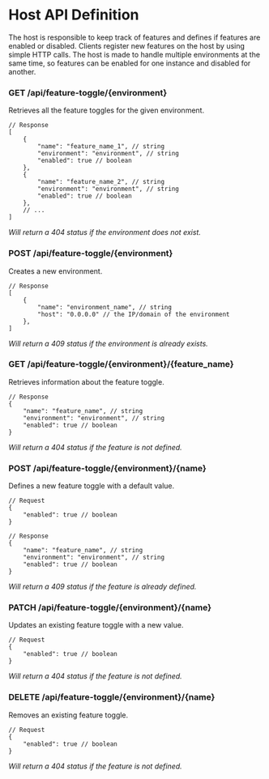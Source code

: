 # Host API Definition

The host is responsible to keep track of features and defines if features are enabled or disabled. Clients register new features on the host by using simple
HTTP calls. The host is made to handle multiple environments at the same time, so features can be enabled for one instance and disabled for another.

### GET /api/feature-toggle/{environment}

Retrieves all the feature toggles for the given environment.

```json5
// Response
[
    {
        "name": "feature_name_1", // string
        "environment": "environment", // string
        "enabled": true // boolean
    },
    {
        "name": "feature_name_2", // string
        "environment": "environment", // string
        "enabled": true // boolean
    },
    // ...
]
```

*Will return a 404 status if the environment does not exist.*

### POST /api/feature-toggle/{environment}

Creates a new environment.

```json5
// Response
[
    {
        "name": "environment_name", // string
        "host": "0.0.0.0" // the IP/domain of the environment
    },
]
```

*Will return a 409 status if the environment is already exists.*

### GET /api/feature-toggle/{environment}/{feature_name}

Retrieves information about the feature toggle.

```json5
// Response
{
    "name": "feature_name", // string
    "environment": "environment", // string
    "enabled": true // boolean
}
```

*Will return a 404 status if the feature is not defined.*

### POST /api/feature-toggle/{environment}/{name}

Defines a new feature toggle with a default value.

```json5
// Request
{
    "enabled": true // boolean
}
```

```json5
// Response
{
    "name": "feature_name", // string
    "environment": "environment", // string
    "enabled": true // boolean
}
```

*Will return a 409 status if the feature is already defined.*

### PATCH /api/feature-toggle/{environment}/{name}

Updates an existing feature toggle with a new value.

```json5
// Request
{
    "enabled": true // boolean
}
```

*Will return a 404 status if the feature is not defined.*

### DELETE /api/feature-toggle/{environment}/{name}

Removes an existing feature toggle.

```json5
// Request
{
    "enabled": true // boolean
}
```

*Will return a 404 status if the feature is not defined.*
